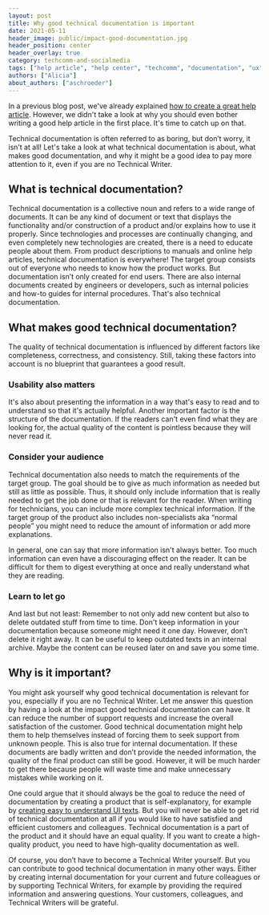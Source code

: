 ```yaml
---
layout: post
title: Why good technical documentation is important
date: 2021-05-11
header_image: public/impact-good-documentation.jpg
header_position: center
header_overlay: true
category: techcomm-and-socialmedia
tags: ["help article", "help center", "techcomm", "documentation", "ux"]
authors: ["Alicia"]
about_authors: ["aschroeder"]
---
```


In a previous blog post, we've already explained [how to create a great help article](/blog/techcomm-and-socialmedia/in-three-steps-to-a-great-help-article/).
However, we didn't take a look at why you should even bother writing a good help article in the first place.
It's time to catch up on that.

Technical documentation is often referred to as boring, but don’t worry, it isn’t at all!
Let's take a look at what technical documentation is about, what makes good documentation, and why it might be a good idea to pay more attention to it, even if you are no Technical Writer.

## What is technical documentation?

Technical documentation is a collective noun and refers to a wide range of documents.
It can be any kind of document or text that displays the functionality and/or construction of a product and/or explains how to use it properly.
Since technologies and processes are continually changing, and even completely new technologies are created, there is a need to educate people about them.
From product descriptions to manuals and online help articles, technical documentation is everywhere!
The target group consists out of everyone who needs to know how the product works.
But documentation isn’t only created for end users.
There are also internal documents created by engineers or developers, such as internal policies and how-to guides for internal procedures.
That's also technical documentation.

## What makes good technical documentation?

The quality of technical documentation is influenced by different factors like completeness, correctness, and consistency.
Still, taking these factors into account is no blueprint that guarantees a good result.

### Usability also matters

It's also about presenting the information in a way that's easy to read and to understand so that it's actually helpful.
Another important factor is the structure of the documentation.
If the readers can't even find what they are looking for, the actual quality of the content is pointless because they will never read it.

### Consider your audience

Technical documentation also needs to match the requirements of the target group.
The goal should be to give as much information as needed but still as little as possible.
Thus, it should only include information that is really needed to get the job done or that is relevant for the reader.
When writing for technicians, you can include more complex technical information.
If the target group of the product also includes non-specialists aka “normal people” you might need to reduce the amount of information or add more explanations.

In general, one can say that more information isn't always better.
Too much information can even have a discouraging effect on the reader.
It can be difficult for them to digest everything at once and really understand what they are reading.

### Learn to let go

And last but not least: Remember to not only add new content but also to delete outdated stuff from time to time.
Don't keep information in your documentation because someone might need it one day.
However, don’t delete it right away.
It can be useful to keep outdated texts in an internal archive.
Maybe the content can be reused later on and save you some time.

## Why is it important?

You might ask yourself why good technical documentation is relevant for you, especially if you are no Technical Writer.
Let me answer this question by having a look at the impact good technical documentation can have.
It can reduce the number of support requests and increase the overall satisfaction of the customer.
Good technical documentation might help them to help themselves instead of forcing them to seek support from unknown people.
This is also true for internal documentation.
If these documents are badly written and don’t provide the needed information, the quality of the final product can still be good.
However, it will be much harder to get there because people will waste time and make unnecessary mistakes while working on it.

One could argue that it should always be the goal to reduce the need of documentation by creating a product that is self-explanatory, for example by [creating easy to understand UI texts](/blog/language-and-localization/how-to-create-awesome-ui-texts/).
But you will never be able to get rid of technical documentation at all if you would like to have satisfied and efficient customers and colleagues.
Technical documentation is a part of the product and it should have an equal quality.
If you want to create a high-quality product, you need to have high-quality documentation as well.

Of course, you don’t have to become a Technical Writer yourself.
But you can contribute to good technical documentation in many other ways.
Either by creating internal documentation for your current and future colleagues or by supporting Technical Writers, for example by providing the required information and answering questions.
Your customers, colleagues, and Technical Writers will be grateful.